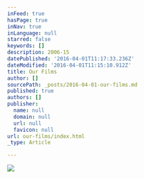 ```yaml
---
inFeed: true
hasPage: true
inNav: true
inLanguage: null
starred: false
keywords: []
description: 2006-15
datePublished: '2016-04-01T11:17:33.236Z'
dateModified: '2016-04-01T11:15:10.912Z'
title: Our Films
author: []
sourcePath: _posts/2016-04-01-our-films.md
published: true
authors: []
publisher:
  name: null
  domain: null
  url: null
  favicon: null
url: our-films/index.html
_type: Article

---
```

![](https://the-grid-user-content.s3-us-west-2.amazonaws.com/ee20b21c-9b79-42fd-92bc-535801328783.jpg)